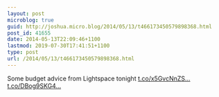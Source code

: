 ```yaml
---
layout: post
microblog: true
guid: http://joshua.micro.blog/2014/05/13/t466173450579898368.html
post_id: 41655
date: 2014-05-13T22:09:46+1100
lastmod: 2019-07-30T17:41:51+1100
type: post
url: /2014/05/13/t466173450579898368.html
---
```

Some budget advice from Lightspace tonight [t.co/x5GvcNnZS...](http://t.co/x5GvcNnZSt) [t.co/DBog9SKG4...](http://t.co/DBog9SKG4Q)
